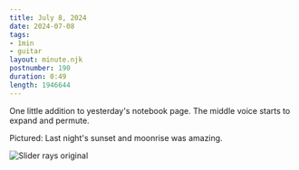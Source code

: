 ```yaml
---
title: July 8, 2024
date: 2024-07-08
tags:
- 1min
- guitar
layout: minute.njk
postnumber: 190
duration: 0:49
length: 1946644
---
```

One little addition to yesterday's notebook page. The middle voice starts to expand and permute.

Pictured: Last night's sunset and moonrise was amazing.

![Slider rays original](/main/img/1min/190-2.png)